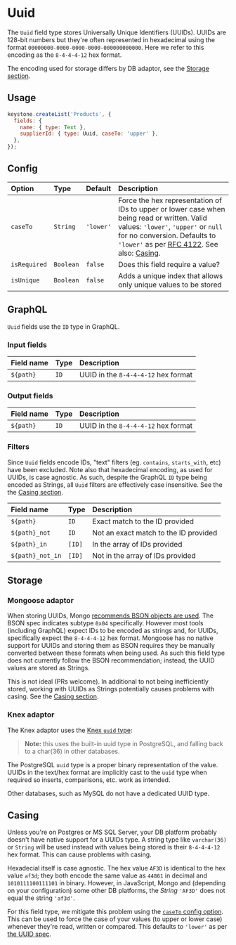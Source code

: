 <!--[meta]
section: api
subSection: field-types
title: Uuid
[meta]-->

# Uuid

The `Uuid` field type stores Universally Unique Identifiers (UUIDs).
UUIDs are 128-bit numbers but they're often represented in hexadecimal using the format `00000000-0000-0000-0000-000000000000`.
Here we refer to this encoding as the `8-4-4-4-12` hex format.

The encoding used for storage differs by DB adaptor, see the [Storage section](#storage).

## Usage

```js
keystone.createList('Products', {
  fields: {
    name: { type: Text },
    supplierId: { type: Uuid, caseTo: 'upper' },
  },
});
```

## Config

| Option       | Type      | Default   | Description                                                                                                                                                                                                                                                       |
| :----------- | :-------- | :-------- | :---------------------------------------------------------------------------------------------------------------------------------------------------------------------------------------------------------------------------------------------------------------- |
| `caseTo`     | `String`  | `'lower'` | Force the hex representation of IDs to upper or lower case when being read or written. Valid values: `'lower'`, `'upper'` or `null` for no conversion. Defaults to `'lower'` as per [RFC 4122](https://tools.ietf.org/html/rfc4122). See also: [Casing](#casing). |
| `isRequired` | `Boolean` | `false`   | Does this field require a value?                                                                                                                                                                                                                                  |
| `isUnique`   | `Boolean` | `false`   | Adds a unique index that allows only unique values to be stored                                                                                                                                                                                                   |

## GraphQL

`Uuid` fields use the `ID` type in GraphQL.

### Input fields

| Field name | Type | Description                         |
| :--------- | :--- | :---------------------------------- |
| `${path}`  | `ID` | UUID in the `8-4-4-4-12` hex format |

### Output fields

| Field name | Type | Description                         |
| :--------- | :--- | :---------------------------------- |
| `${path}`  | `ID` | UUID in the `8-4-4-4-12` hex format |

### Filters

Since `Uuid` fields encode IDs, "text" filters (eg. `contains`, `starts_with`, etc) have been excluded.
Note also that hexadecimal encoding, as used for UUIDs, is case agnostic.
As such, despite the GraphQL `ID` type being encoded as Strings, all `Uuid` filters are effectively case insensitive.
See the the [Casing section](#casing).

| Field name       | Type   | Description                           |
| :--------------- | :----- | :------------------------------------ |
| `${path}`        | `ID`   | Exact match to the ID provided        |
| `${path}_not`    | `ID`   | Not an exact match to the ID provided |
| `${path}_in`     | `[ID]` | In the array of IDs provided          |
| `${path}_not_in` | `[ID]` | Not in the array of IDs provided      |

## Storage

### Mongoose adaptor

When storing UUIDs, Mongo [recommends BSON objects are used](https://docs.mongodb.com/manual/reference/method/UUID/).
The BSON spec indicates subtype `0x04` specifically.
However most tools (including GraphQL) expect IDs to be encoded as strings and, for UUIDs, specifically expect the `8-4-4-4-12` hex format.
Mongoose has no native support for UUIDs and storing them as BSON requires they be manually converted between these formats when being used.
As such this field type does not currently follow the BSON recommendation; instead, the UUID values are stored as Strings.

This is not ideal (PRs welcome).
In additional to not being inefficiently stored, working with UUIDs as Strings potentially causes problems with casing.
See the [Casing section](#casing).

### Knex adaptor

The Knex adaptor uses the [Knex `uuid` type](https://knexjs.org/#Schema-uuid):

> **Note:** this uses the built-in uuid type in PostgreSQL, and falling back to a char(36) in other databases.

The PostgreSQL `uuid` type is a proper binary representation of the value.
UUIDs in the text/hex format are implicitly cast to the `uuid` type when required so inserts, comparisons, etc. work as intended.

Other databases, such as MySQL do not have a dedicated UUID type.

## Casing

Unless you're on Postgres or MS SQL Server, your DB platform probably doesn't have native support for a UUIDs type.
A string type like `varchar(36)` or `String` will be used instead with values being stored is their `8-4-4-4-12` hex format.
This can cause problems with casing.

Hexadecial itself is case agnostic.
The hex value `AF3D` is identical to the hex value `af3d`; they both encode the same value as `44861` in decimal and `1010111100111101` in binary.
However, in JavaScript, Mongo and (depending on your configuration) some other DB platforms, the _String_ `'AF3D'` does not equal the string `'af3d'`.

For this field type, we mitigate this problem using the [`caseTo` config option](#config).
This can be used to force the case of your values (to upper or lower case) whenever they're read, written or compared.
This defaults to `'lower'` as per [the UUID spec](https://tools.ietf.org/html/rfc4122).
